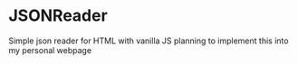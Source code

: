# JSONReader
Simple json reader for HTML with vanilla JS
planning to implement this into my personal webpage
